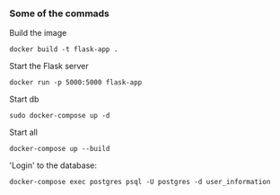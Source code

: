 ### Some of the commads

Build the image

```docker build -t flask-app .```

Start the Flask server

```docker run -p 5000:5000 flask-app```

Start db

```sudo docker-compose up -d```


Start all

```docker-compose up --build```


'Login' to the database:

```docker-compose exec postgres psql -U postgres -d user_information```